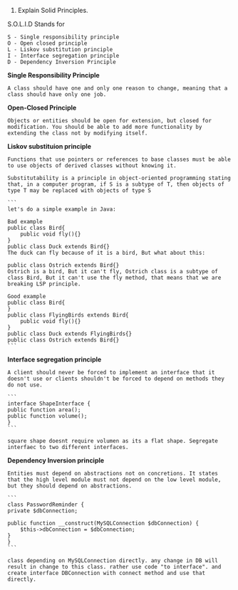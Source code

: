 1. Explain Solid Principles.


S.O.L.I.D Stands for 

    S - Single responsibility principle
    O - Open closed principle 
    L - Liskov substitution principle
    I - Interface segregation principle
    D - Dependency Inversion Principle

**Single Responsibility Principle**

    A class should have one and only one reason to change, meaning that a class should have only one job.

**Open-Closed Principle**

    Objects or entities should be open for extension, but closed for modification. You should be able to add more functionality by extending the class not by modifying itself.

**Liskov substituion principle**

    Functions that use pointers or references to base classes must be able to use objects of derived classes without knowing it.

    Substitutability is a principle in object-oriented programming stating that, in a computer program, if S is a subtype of T, then objects of type T may be replaced with objects of type S

    ```
    let's do a simple example in Java:

    Bad example
    public class Bird{
        public void fly(){}
    }
    public class Duck extends Bird{}
    The duck can fly because of it is a bird, But what about this:

    public class Ostrich extends Bird{}
    Ostrich is a bird, But it can't fly, Ostrich class is a subtype of class Bird, But it can't use the fly method, that means that we are breaking LSP principle.

    Good example
    public class Bird{
    }
    public class FlyingBirds extends Bird{
        public void fly(){}
    }
    public class Duck extends FlyingBirds{}
    public class Ostrich extends Bird{} 
    ```

**Interface segregation principle**

    A client should never be forced to implement an interface that it doesn't use or clients shouldn't be forced to depend on methods they do not use.

    ```
    interface ShapeInterface {
    public function area();
    public function volume();
    }
    ```

    square shape doesnt require volumen as its a flat shape. Segregate interfaec to two different interfaces.

**Dependency Inversion principle**

    Entities must depend on abstractions not on concretions. It states that the high level module must not depend on the low level module, but they should depend on abstractions.

    ```
    class PasswordReminder {
    private $dbConnection;

    public function __construct(MySQLConnection $dbConnection) {
        $this->dbConnection = $dbConnection;
    }
    }
    ```

    class depending on MySQLConnection directly. any change in DB will result in change to this class. rather use code "to interface". and create interface DBConnection with connect method and use that directly. 
